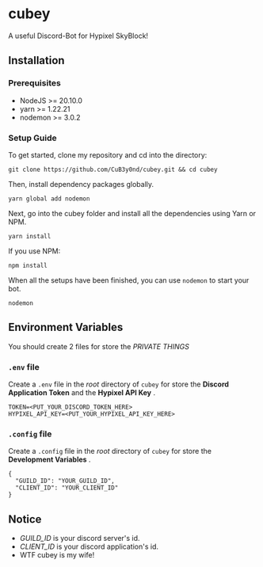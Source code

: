 # cubey
A useful Discord-Bot for Hypixel SkyBlock!

## Installation

### Prerequisites

 - NodeJS >= 20.10.0
 - yarn >= 1.22.21
 - nodemon >= 3.0.2

### Setup Guide

To get started, clone my repository and cd into the directory:

```shell
git clone https://github.com/CuB3y0nd/cubey.git && cd cubey
```

Then, install dependency packages globally.

```shell
yarn global add nodemon
```

Next, go into the cubey folder and install all the dependencies using Yarn or NPM.

```shell
yarn install
```

If you use NPM:

```shell
npm install
```

When all the setups have been finished, you can use `nodemon` to start your bot.

```shell
nodemon
```

## Environment Variables

You should create 2 files for store the *PRIVATE THINGS*

### `.env` file

Create a `.env` file in the *root* directory of `cubey` for store the **Discord Application Token** and the **Hypixel API Key** .

```.env
TOKEN=<PUT_YOUR_DISCORD_TOKEN_HERE>
HYPIXEL_API_KEY=<PUT_YOUR_HYPIXEL_API_KEY_HERE>
```

### `.config` file

Create a `.config` file in the *root* directory of `cubey` for store the **Development Variables** .

```.config
{
  "GUILD_ID": "YOUR_GUILD_ID",
  "CLIENT_ID": "YOUR_CLIENT_ID"
}
```

Notice
---
 - *GUILD_ID* is your discord server's id.
 - *CLIENT_ID* is your discord application's id.
 - WTF cubey is my wife!

